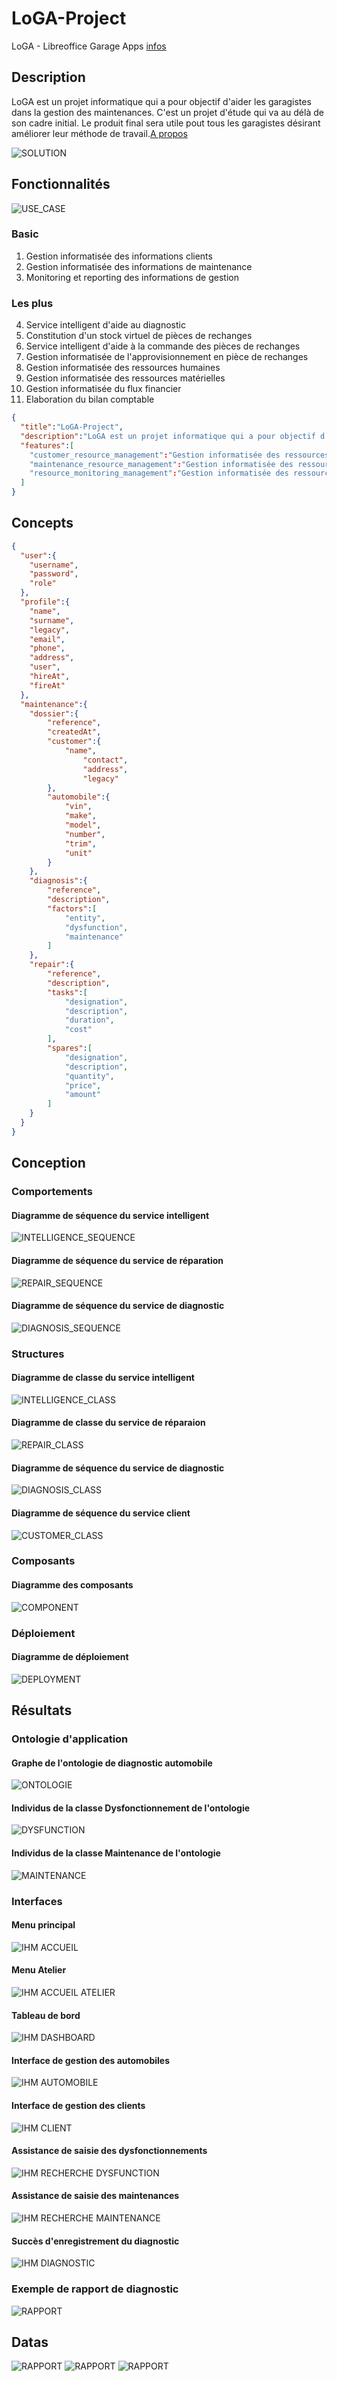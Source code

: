 # LoGA-Project
LoGA - Libreoffice Garage Apps [infos](https://github.com/rocdane/loga-project)

## Description
LoGA est un projet informatique qui a pour objectif d'aider les garagistes dans la gestion des maintenances. C'est un projet d'étude qui va au délà de son cadre initial. Le produit final sera utile pout tous les garagistes désirant améliorer leur méthode de travail.[A propos](https://github.com/rocdane/loga-project)

![SOLUTION](media/solution.png)

## Fonctionnalités
![USE_CASE](media/usecase.png)
### Basic
1. Gestion informatisée des informations clients
2. Gestion informatisée des informations de maintenance
3. Monitoring et reporting des informations de gestion

### Les plus
4. Service intelligent d'aide au diagnostic
5. Constitution d'un stock virtuel de pièces de rechanges
6. Service intelligent d'aide à la commande des pièces de rechanges
7. Gestion informatisée de l'approvisionnement en pièce de rechanges
8. Gestion informatisée des ressources humaines
9. Gestion informatisée des ressources matérielles
10. Gestion informatisée du flux financier
11. Elaboration du bilan comptable

```json
{
  "title":"LoGA-Project",
  "description":"LoGA est un projet informatique qui a pour objectif d'aider les garagistes dans la gestion des maintenances",
  "features":[
    "customer_resource_management":"Gestion informatisée des ressources clients",
    "maintenance_resource_management":"Gestion informatisée des ressources maintenances",
    "resource_monitoring_management":"Gestion informatisée des ressources statistiques"
  ]
}
```

## Concepts

```json
{
  "user":{
  	"username",
  	"password",
  	"role"
  },
  "profile":{
  	"name",
  	"surname",
  	"legacy",
	"email",
	"phone",
	"address",
	"user",
	"hireAt",
	"fireAt"
  },
  "maintenance":{
  	"dossier":{
	  	"reference",
	  	"createdAt",
	  	"customer":{
	   		"name",
	    		"contact",
	    		"address",
	    		"legacy"
	  	},
	  	"automobile":{
		  	"vin",
		  	"make",
		  	"model",
		  	"number",
		  	"trim",
		  	"unit"
	  	}
  	},
  	"diagnosis":{
	  	"reference",
	  	"description",
	  	"factors":[
	  		"entity",
	  		"dysfunction",
	  		"maintenance"
	  	]
	},
  	"repair":{
	  	"reference",
	  	"description",
	  	"tasks":[
	  		"designation",
	  		"description",
	  		"duration",
	  		"cost"
	  	],
	  	"spares":[
	  		"designation",
	  		"description",
	  		"quantity",
	  		"price",
	  		"amount"
	  	]
	}
  }
}
```

## Conception
### Comportements
#### Diagramme de séquence du service intelligent
![INTELLIGENCE_SEQUENCE](media/comportement/intelligence_sequence_diagram.png)
#### Diagramme de séquence du service de réparation
![REPAIR_SEQUENCE](media/comportement/repair_sequence_diagram.png)
#### Diagramme de séquence du service de diagnostic
![DIAGNOSIS_SEQUENCE](media/comportement/diagnosis_sequence_diagram.png)
### Structures
#### Diagramme de classe du service intelligent
![INTELLIGENCE_CLASS](media/structure/intelligent_service_class_diagram.png)
#### Diagramme de classe du service de réparaion
![REPAIR_CLASS](media/structure/repair_service_class_diagram.png)
#### Diagramme de séquence du service de diagnostic
![DIAGNOSIS_CLASS](media/structure/diagnosis_service_class_diagram.png)
#### Diagramme de séquence du service client
![CUSTOMER_CLASS](media/structure/customer_service_class_diagram.png)
### Composants
#### Diagramme des composants
![COMPONENT](media/structure/component_diagram.png)
### Déploiement
#### Diagramme de déploiement
![DEPLOYMENT](media/structure/deployment_diagram.png)

## Résultats
### Ontologie d'application
#### Graphe de l'ontologie de diagnostic automobile
![ONTOLOGIE](media/ontologie/automaintontology.png)
#### Individus de la classe Dysfonctionnement de l'ontologie
![DYSFUNCTION](media/ontologie/indiv_dysfonctionnement.png)
#### Individus de la classe Maintenance de l'ontologie
![MAINTENANCE](media/ontologie/indiv_maintenance.png)
### Interfaces
#### Menu principal
![IHM ACCUEIL](media/ihm/ihm-accueil.png)
#### Menu Atelier
![IHM ACCUEIL ATELIER](media/ihm/ihm-accueil-atelier.png)
#### Tableau de bord
![IHM DASHBOARD](media/ihm/ihm-dashboard.png)
#### Interface de gestion des automobiles
![IHM AUTOMOBILE](media/ihm/ihm-gestion-automobile.png)
#### Interface de gestion des clients
![IHM CLIENT](media/ihm/ihm-gestion-client.png)
#### Assistance de saisie des dysfonctionnements
![IHM RECHERCHE DYSFUNCTION](media/ihm/recherche_dysfonctionnement.png)
#### Assistance de saisie des maintenances
![IHM RECHERCHE MAINTENANCE](media/ihm/recherche_maintenance.png)
#### Succès d'enregistrement du diagnostic
![IHM DIAGNOSTIC](media/ihm/succes_diagnostic.png)
### Exemple de rapport de diagnostic
![RAPPORT](media/rapport_diagnostic.png)

## Datas
![RAPPORT](media/data/datamarts_dossier.png)
![RAPPORT](media/data/datamarts_diagnosis.png)
![RAPPORT](media/data/datamarts_repair.png)
